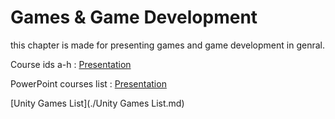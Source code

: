 # Games & Game Development

this chapter is made for presenting games and game development in genral.

Course ids a-h : [Presentation](http://github.com)

PowerPoint courses list :  [Presentation](http://github.com)

[Unity Games List](./Unity Games List.md)
